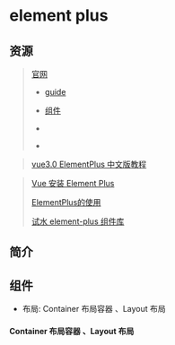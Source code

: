 # element plus

## 资源

> [官网](https://element-plus.org/)
>
>   - [guide](https://element-plus.org/zh-CN/guide/design.html)
>   - [组件](https://element-plus.org/zh-CN/component/button.html)
>
>   - [](https://element-plus.gitee.io/zh-CN/)
>
>   - [](https://www.npmjs.com/package/element-plus)

> [vue3.0 ElementPlus 中文版教程](https://www.w3cschool.cn/vue_elementplus/)

> [Vue 安装 Element Plus](https://blog.csdn.net/A____t/article/details/124583800)
>
> [ElementPlus的使用](https://blog.csdn.net/mfxcyh/article/details/124041471)
>
> [试水 element-plus 组件库](https://zhuanlan.zhihu.com/p/331819114)


## 简介

> 

## 组件

- 布局: Container 布局容器 、Layout 布局

#### Container 布局容器 、Layout 布局



